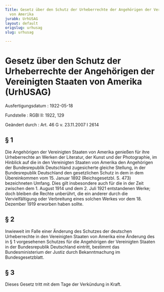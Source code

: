 ```yaml
---
Title: Gesetz über den Schutz der Urheberrechte der Angehörigen der Vereinigten Staaten
  von Amerika
jurabk: UrhUSAG
layout: default
origslug: urhusag
slug: urhusag

---
```


# Gesetz über den Schutz der Urheberrechte der Angehörigen der Vereinigten Staaten von Amerika (UrhUSAG)

Ausfertigungsdatum
:   1922-05-18

Fundstelle
:   RGBl II: 1922, 129

Geändert durch
:   Art. 46 G v. 23.11.2007 I 2614

## § 1

Die Angehörigen der Vereinigten Staaten von Amerika genießen für ihre
Urheberrechte an Werken der Literatur, der Kunst und der Photographie,
im Hinblick auf die in den Vereinigten Staaten von Amerika den
Angehörigen der Bundesrepublik Deutschland zugesicherte gleiche
Stellung, in der Bundesrepublik Deutschland den gesetzlichen Schutz in
dem in dem Übereinkommen vom 15. Januar 1892 (Reichsgesetzbl. S. 473)
bezeichneten Umfang. Dies gilt insbesondere auch für die in der Zeit
zwischen dem 1. August 1914 und dem 2. Juli 1921 entstandenen Werke;
doch bleiben die Rechte unberührt, die ein anderer durch die
Vervielfältigung oder Verbreitung eines solchen Werkes vor dem 18.
Dezember 1919 erworben haben sollte.

## § 2

Inwieweit im Falle einer Änderung des Schutzes der deutschen
Urheberrechte in den Vereinigten Staaten von Amerika eine Änderung des
in § 1 vorgesehenen Schutzes für die Angehörigen der Vereinigten
Staaten in der Bundesrepublik Deutschland eintritt, bestimmt das
Bundesministerium der Justiz durch Bekanntmachung im
Bundesgesetzblatt.

## § 3

Dieses Gesetz tritt mit dem Tage der Verkündung in Kraft.

